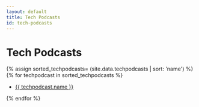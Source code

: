 ```yaml
---
layout: default
title: Tech Podcasts
id: tech-podcasts
---
```


# Tech Podcasts

{% assign sorted_techpodcasts= (site.data.techpodcasts | sort: 'name') %}
{% for techpodcast in sorted_techpodcasts %}

* <a href="{{ techpodcast.url }}">{{ techpodcast.name }}</a>

{% endfor %}
